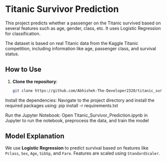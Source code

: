 # Titanic Survivor Prediction

This project predicts whether a passenger on the Titanic survived based on several features such as age, gender, class, etc. It uses Logistic Regression for classification.

The dataset is based on real Titanic data from the Kaggle Titanic competition, including information like age, passenger class, and survival status.

## How to Use

1. **Clone the repository**:
   ```bash
   git clone https://github.com/Abhishek-The-Developer2320/titanic_survivor_prediction.git

 Install the dependencies: Navigate to the project directory and install the required packages using:
     pip install -r requirements.txt

Run the Jupyter Notebook: Open Titanic_Survivor_Prediction.ipynb in Jupyter to run the notebook, preprocess the data, and train the model

## Model Explanation
 We use **Logistic Regression** to predict survival based on features like `Pclass`, `Sex`, `Age`, `SibSp`, and `Fare`. Features are scaled using `StandardScaler`.

